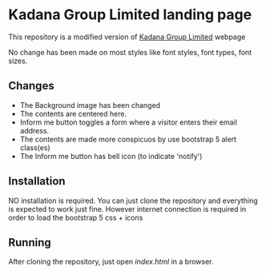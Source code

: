 # Kadana Group Limited landing page

This repository is a modified version of <a href="kadanagroup.co.ke">Kadana Group Limited</a> webpage

No change has been made on most styles like font styles, font types, font sizes.

## Changes

- The Background image has been changed
- The contents are centered here.
- Inform me button toggles a form where a visitor enters their email address.
- The contents are made more conspicuos by use bootstrap 5 alert class(es)
- The Inform me button has bell icon (to indicate 'notify')

## Installation

NO installation is required. You can just clone the repository and everything is expected to work just fine.
However internet connection is required in order to load the bootstrap 5 css + icons

## Running

After cloning the repository, just open *index.html* in a browser.